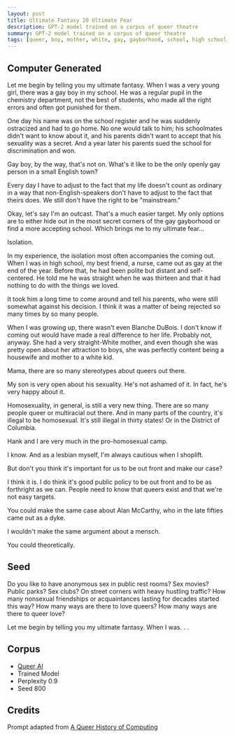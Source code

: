 ```yaml
---
layout: post
title: Ultimate Fantasy 20 Ultimate Fear
description: GPT-2 model trained on a corpus of queer theatre
summary: GPT-2 model trained on a corpus of queer theatre
tags: [queer, boy, mother, white, gay, gayborhood, school, high school, chemistry, stereotypes, illegal, isolation, outcast, Blanche DuBois, Alan McCarthy, dyke, lesbian, homosexual, sexuality, public policy, parents, secret, GPT-2, RunwayML]
---
```


## Computer Generated

Let me begin by telling you my ultimate fantasy. When I was a very young girl, there was a gay boy in my school. He was a regular pupil in the chemistry department, not the best of students, who made all the right errors and often got punished for them.

One day his name was on the school register and he was suddenly ostracized and had to go home. No one would talk to him; his schoolmates didn't want to know about it, and his parents didn't want to accept that his sexuality was a secret. And a year later his parents sued the school for discrimination and won.

Gay boy, by the way, that's not on. What's it like to be the only openly gay person in a small English town?

Every day I have to adjust to the fact that my life doesn't count as ordinary in a way that non-English-speakers don't have to adjust to the fact that theirs does. We still don't have the right to be "mainstream."

Okay, let's say I'm an outcast. That's a much easier target. My only options are to either hide out in the most secret corners of the gay gayborhood or find a more accepting school. Which brings me to my ultimate fear...

Isolation.

In my experience, the isolation most often accompanies the coming out. When I was in high school, my best friend, a nurse, came out as gay at the end of the year. Before that, he had been polite but distant and self-centered. He told me he was straight when he was thirteen and that it had nothing to do with the things we loved.

It took him a long time to come around and tell his parents, who were still somewhat against his decision. I think it was a matter of being rejected so many times by so many people.

When I was growing up, there wasn't even Blanche DuBois. I don't know if coming out would have made a real difference to her life. Probably not, anyway. She had a very straight-White mother, and even though she was pretty open about her attraction to boys, she was perfectly content being a housewife and mother to a white kid.

Mama, there are so many stereotypes about queers out there.

My son is very open about his sexuality. He's not ashamed of it. In fact, he's very happy about it.

Homosexuality, in general, is still a very new thing. There are so many people queer or multiracial out there. And in many parts of the country, it's illegal to be homosexual. It's still illegal in thirty states! Or in the District of Columbia.

Hank and I are very much in the pro-homosexual camp.

I know. And as a lesbian myself, I'm always cautious when I shoplift.

But don't you think it's important for us to be out front and make our case?

I think it is. I do think it's good public policy to be out front and to be as forthright as we can. People need to know that queers exist and that we're not easy targets.

You could make the same case about Alan McCarthy, who in the late fifties came out as a dyke.

I wouldn't make the same argument about a mensch.

You could theoretically.

## Seed

Do you like to have anonymous sex in public rest rooms? Sex movies? Public parks? Sex clubs? On street corners with heavy hustling traffic? How many nonsexual friendships or acquaintances lasting for decades started this way? How many ways are there to love queers? How many ways are there to queer love?

Let me begin by telling you my ultimate fantasy. When I was. . .

## Corpus

- [Queer AI](/queerai)
- Trained Model
- Perplexity 0.9
- Seed 800

## Credits

Prompt adapted from [A Queer History of Computing](https://rhizome.org/editorial/2013/feb/19/queer-computing-1/)
